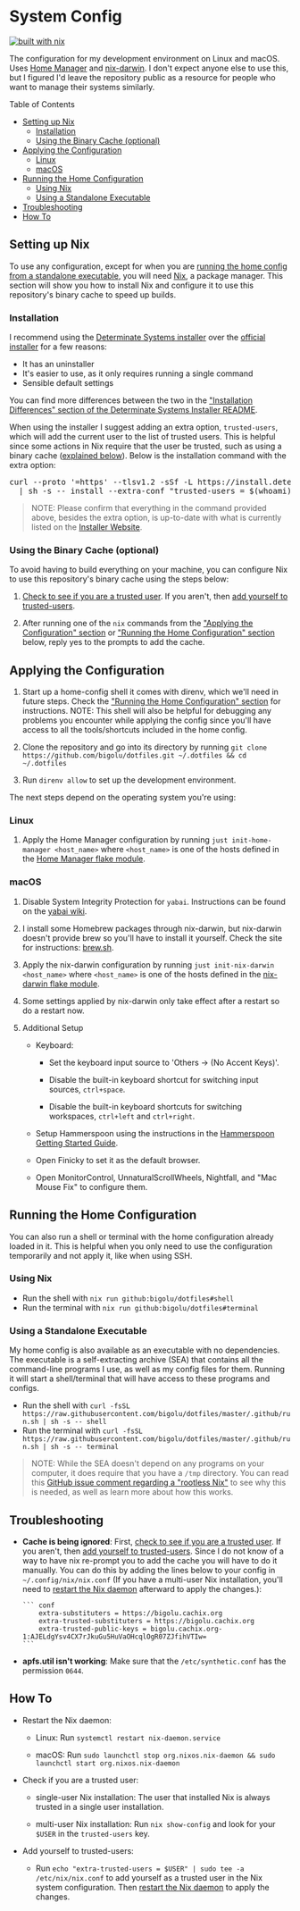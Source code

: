 # System Config

[![built with nix][built-with-nix-badge]][built-with-nix-site]

The configuration for my development environment on Linux and macOS. Uses
[Home Manager][home-manager] and [nix-darwin][nix-darwin]. I don't expect anyone else to use this,
but I figured I'd leave the repository public as a resource for people who want to manage
their systems similarly.

Table of Contents

<!--
  DO NOT EDIT THE TABLE OF CONTENTS MANUALLY.
  It gets generated by markdown-toc: https://github.com/jonschlinkert/markdown-toc
  To regenerate, run `just codegen-readme`. Though the pre-commit hook will automatically run this
  for you.
-->

<!-- toc -->

- [Setting up Nix](#setting-up-nix)
  - [Installation](#installation)
  - [Using the Binary Cache (optional)](#using-the-binary-cache-optional)
- [Applying the Configuration](#applying-the-configuration)
  - [Linux](#linux)
  - [macOS](#macos)
- [Running the Home Configuration](#running-the-home-configuration)
  - [Using Nix](#using-nix)
  - [Using a Standalone Executable](#using-a-standalone-executable)
- [Troubleshooting](#troubleshooting)
- [How To](#how-to)

<!-- tocstop -->

## Setting up Nix

To use any configuration, except for when you are
[running the home config from a standalone executable](#using-a-standalone-executable), you will need
[Nix][nix], a package manager. This section will show you how to install Nix and configure it to use this
repository's binary cache to speed up builds.

### Installation

I recommend using the [Determinate Systems installer][determinate-systems-installer] over the
[official installer][official-installer] for a few reasons:

- It has an uninstaller
- It's easier to use, as it only requires running a single command
- Sensible default settings

You can find more differences between the two in the
["Installation Differences" section of the Determinate Systems Installer README][determinate-systems-installer-differences].

When using the installer I suggest adding an extra option, `trusted-users`, which will add the current user to the list
of trusted users. This is helpful since some actions in Nix require that the user be trusted, such as using a
binary cache ([explained below](#using-the-binary-cache-optional)). Below is the installation command with the
extra option:

<pre>
curl --proto '=https' --tlsv1.2 -sSf -L https://install.determinate.systems/nix \
  | sh -s -- install --extra-conf "trusted-users = $(whoami)"
</pre>

> NOTE: Please confirm that everything in the command provided above, besides the extra option, is up-to-date with
> what is currently listed on the [Installer Website][determinate-systems-installer].

<!-- Adding this since the link generated by markdown-toc doesn't match what GitHub generated -->

<span id="using-the-binary-cache-optional"></span>

### Using the Binary Cache (optional)

To avoid having to build everything on your machine, you can configure Nix to use this repository's binary cache using
the steps below:

1. [Check to see if you are a trusted user](#check-trust). If you aren't, then
   [add yourself to trusted-users](#add-trust).

2. After running one of the `nix` commands from the
   ["Applying the Configuration" section](#applying-the-configuration) or
   ["Running the Home Configuration" section](#running-the-home-configuration) below, reply yes to the prompts to add
   the cache.

## Applying the Configuration

1. Start up a home-config shell it comes with direnv, which we'll need in future steps.
   Check the ["Running the Home Configuration" section](#running-the-home-configuration) for
   instructions. NOTE: This shell will also be helpful for debugging any problems you encounter
   while applying the config since you'll have access to all the tools/shortcuts included in the home
   config.

2. Clone the repository and go into its directory by running
   `git clone https://github.com/bigolu/dotfiles.git ~/.dotfiles && cd ~/.dotfiles`

3. Run `direnv allow` to set up the development environment.

The next steps depend on the operating system you're using:

### Linux

1. Apply the Home Manager configuration by running `just init-home-manager <host_name>`
   where `<host_name>` is one of the hosts defined in the [Home Manager flake module](flake-modules/home-manager/default.nix).

### macOS

1. Disable System Integrity Protection for `yabai`. Instructions can be found on the [yabai wiki][yabai-wiki].

2. I install some Homebrew packages through nix-darwin, but nix-darwin doesn't provide brew so you'll have to install
   it yourself. Check the site for instructions: [brew.sh][brew].

3. Apply the nix-darwin configuration by running `just init-nix-darwin <host_name>` where
   `<host_name>` is one of the hosts defined in the [nix-darwin flake module](flake-modules/nix-darwin/default.nix).

4. Some settings applied by nix-darwin only take effect after a restart so do a restart now.

5. Additional Setup

   - Keyboard:

     - Set the keyboard input source to 'Others → (No Accent Keys)'.

     - Disable the built-in keyboard shortcut for switching input sources, `ctrl+space`.

     - Disable the built-in keyboard shortcuts for switching workspaces, `ctrl+left` and `ctrl+right`.

   - Setup Hammerspoon using the instructions in the [Hammerspoon Getting Started Guide][hammerspoon-guide].

   - Open Finicky to set it as the default browser.

   - Open MonitorControl, UnnaturalScrollWheels, Nightfall, and "Mac Mouse Fix" to configure them.

## Running the Home Configuration

You can also run a shell or terminal with the home configuration already loaded in it. This is helpful when you only
need to use the configuration temporarily and not apply it, like when using SSH.

### Using Nix

- Run the shell with `nix run github:bigolu/dotfiles#shell`
- Run the terminal with `nix run github:bigolu/dotfiles#terminal`

### Using a Standalone Executable

My home config is also available as an executable with no dependencies. The executable is a self-extracting archive
(SEA) that contains all the command-line programs I use, as well as my config files for them. Running it will start a
shell/terminal that will have access to these programs and configs.

- Run the shell with
  `curl -fsSL https://raw.githubusercontent.com/bigolu/dotfiles/master/.github/run.sh | sh -s -- shell`
- Run the terminal with
  `curl -fsSL https://raw.githubusercontent.com/bigolu/dotfiles/master/.github/run.sh | sh -s -- terminal`

> NOTE: While the SEA doesn't depend on any programs on your computer, it does require that you have a `/tmp`
> directory. You can read this [GitHub issue comment regarding a "rootless Nix"][rootless-nix] to see why this is
> needed, as well as learn more about how this works.

## Troubleshooting

- **Cache is being ignored**: First, [check to see if you are a trusted user](#check-trust). If you aren't, then
  [add yourself to trusted-users](#add-trust). Since I do not know of a way to have nix re-prompt you to add the cache
  you will have to do it manually. You can do this by adding the lines below to your config in `~/.config/nix/nix.conf`
  (If you have a multi-user Nix installation, you'll need to [restart the Nix daemon](#restart-daemon) afterward to apply the changes.):

      ``` conf
          extra-substituters = https://bigolu.cachix.org
          extra-trusted-substituters = https://bigolu.cachix.org
          extra-trusted-public-keys = bigolu.cachix.org-1:AJELdgYsv4CX7rJkuGu5HuVaOHcqlOgR07ZJfihVTIw=
      ```

- **apfs.util isn't working**: Make sure that the `/etc/synthetic.conf` has the permission `0644`.

## How To

- <span id="restart-daemon">Restart the Nix daemon</span>:

  - Linux: Run `systemctl restart nix-daemon.service`

  - macOS: Run `sudo launchctl stop org.nixos.nix-daemon && sudo launchctl start org.nixos.nix-daemon`

- <span id="check-trust">Check if you are a trusted user</span>:

  - single-user Nix installation: The user that installed Nix is always trusted in a single user installation.

  - multi-user Nix installation: Run `nix show-config` and look for your `$USER` in the `trusted-users` key.

- <span id="add-trust">Add yourself to trusted-users</span>:

  - Run `echo "extra-trusted-users = $USER" | sudo tee -a /etc/nix/nix.conf` to add yourself as a trusted user in the
    Nix system configuration. Then [restart the Nix daemon](#restart-daemon) to apply the changes.

[determinate-systems-installer]: https://github.com/DeterminateSystems/nix-installer
[determinate-systems-installer-differences]: https://github.com/DeterminateSystems/nix-installer#installation-differences
[official-installer]: https://nixos.org/download.html
[home-manager]: https://github.com/nix-community/home-manager
[nix-darwin]: https://github.com/LnL7/nix-darwin
[yabai-wiki]: https://github.com/koekeishiya/yabai/wiki/Disabling-System-Integrity-Protection
[brew]: https://brew.sh/
[hammerspoon-guide]: https://www.hammerspoon.org/go/
[rootless-nix]: https://github.com/NixOS/nix/issues/1971#issue-304578884
[built-with-nix-site]: https://builtwithnix.org
[built-with-nix-badge]: https://builtwithnix.org/badge.svg
[nix]: https://nixos.org/learn
